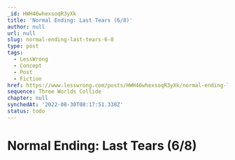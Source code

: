 ```yaml
---
_id: HWH46whexsoqR3yXk
title: 'Normal Ending: Last Tears (6/8)'
author: null
url: null
slug: normal-ending-last-tears-6-8
type: post
tags:
  - LessWrong
  - Concept
  - Post
  - Fiction
href: https://www.lesswrong.com/posts/HWH46whexsoqR3yXk/normal-ending-last-tears-6-8
sequence: Three Worlds Collide
chapter: null
synchedAt: '2022-08-30T08:17:51.338Z'
status: todo
---
```


# Normal Ending: Last Tears (6/8)
